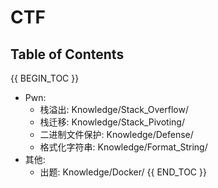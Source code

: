 # CTF

## Table of Contents

{{ BEGIN_TOC }}
- Pwn:
  - 栈溢出: Knowledge/Stack_Overflow/
  - 栈迁移: Knowledge/Stack_Pivoting/
  - 二进制文件保护: Knowledge/Defense/
  - 格式化字符串: Knowledge/Format_String/
- 其他:
  - 出题: Knowledge/Docker/
{{ END_TOC }}
